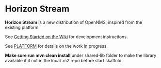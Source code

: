 # Horizon Stream

**Horizon Stream** is a new distribution of OpenNMS, inspired from the existing platform

See [Getting Started on the Wiki](https://github.com/OpenNMS/horizon-stream/wiki/Getting-Started) for development instructions.

See [PLATFORM](platform/README.md) for details on the work in progress.

**Make sure run mvn clean install** under shared-lib folder to make the library available if it not in the local .m2 repo before start skaffold
